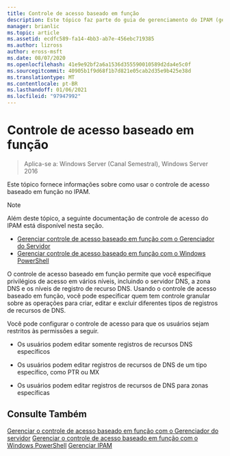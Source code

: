 ```yaml
---
title: Controle de acesso baseado em função
description: Este tópico faz parte do guia de gerenciamento do IPAM (gerenciamento de endereços IP) no Windows Server 2016.
manager: brianlic
ms.topic: article
ms.assetid: ecdfc589-fa14-4bb3-ab7e-456ebc719385
ms.author: lizross
author: eross-msft
ms.date: 08/07/2020
ms.openlocfilehash: 41e9e92bf2a6a1536d355590010589d2da4e5c0f
ms.sourcegitcommit: 40905b1f9d68f1b7d821e05cab2d35e9b425e38d
ms.translationtype: MT
ms.contentlocale: pt-BR
ms.lasthandoff: 01/06/2021
ms.locfileid: "97947992"
---
```

# <a name="role-based-access-control"></a>Controle de acesso baseado em função

>Aplica-se a: Windows Server (Canal Semestral), Windows Server 2016

Este tópico fornece informações sobre como usar o controle de acesso baseado em função no IPAM.

> [!NOTE]
> Além deste tópico, a seguinte documentação de controle de acesso do IPAM está disponível nesta seção.
>
> -   [Gerenciar controle de acesso baseado em função com o Gerenciador do Servidor](../../technologies/ipam/Manage-Role-Based-Access-Control-with-Server-Manager.md)
> -   [Gerenciar controle de acesso baseado em função com o Windows PowerShell](../../technologies/ipam/Manage-Role-Based-Access-Control-with-Windows-PowerShell.md)

O controle de acesso baseado em função permite que você especifique privilégios de acesso em vários níveis, incluindo o servidor DNS, a zona DNS e os níveis de registro de recurso DNS.
Usando o controle de acesso baseado em função, você pode especificar quem tem controle granular sobre as operações para criar, editar e excluir diferentes tipos de registros de recursos de DNS.

Você pode configurar o controle de acesso para que os usuários sejam restritos às permissões a seguir.

-   Os usuários podem editar somente registros de recursos DNS específicos

-   Os usuários podem editar registros de recursos de DNS de um tipo específico, como PTR ou MX

-   Os usuários podem editar registros de recursos de DNS para zonas específicas

## <a name="see-also"></a>Consulte Também
[Gerenciar o controle de acesso baseado em função com o Gerenciador do servidor](../../technologies/ipam/Manage-Role-Based-Access-Control-with-Server-Manager.md) 
 [Gerenciar o controle de acesso baseado em função com o Windows PowerShell](../../technologies/ipam/Manage-Role-Based-Access-Control-with-Windows-PowerShell.md) 
 [Gerenciar IPAM](Manage-IPAM.md)



